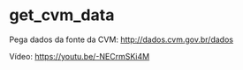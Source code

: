 # get_cvm_data
Pega dados da fonte da CVM: http://dados.cvm.gov.br/dados

Vídeo: https://youtu.be/-NECrmSKi4M
